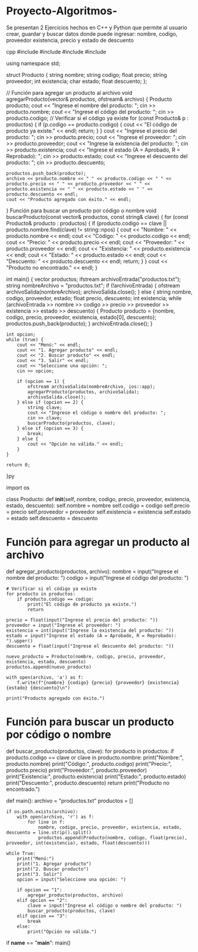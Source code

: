 # Proyecto-Algoritmos-
Se presentan 2 Ejercicios hechos en C++ y Python que permite al usuario crear, guardar y buscar datos donde puede ingresar: nombre, codigo, proveedor existencia, precio y estado de descuento 

cpp
#include <iostream>
#include <fstream>
#include <vector>
#include <string>

using namespace std;

struct Producto {
    string nombre;
    string codigo;
    float precio;
    string proveedor;
    int existencia;
    char estado;
    float descuento;
};

// Función para agregar un producto al archivo
void agregarProducto(vector<Producto>& productos, ofstream& archivo) {
    Producto producto;
    cout << "Ingrese el nombre del producto: ";
    cin >> producto.nombre;
    cout << "Ingrese el código del producto: ";
    cin >> producto.codigo;
    // Verificar si el código ya existe
    for (const Producto& p : productos) {
        if (p.codigo == producto.codigo) {
            cout << "El código de producto ya existe." << endl;
            return;
        }
    }
    cout << "Ingrese el precio del producto: ";
    cin >> producto.precio;
    cout << "Ingrese el proveedor: ";
    cin >> producto.proveedor;
    cout << "Ingrese la existencia del producto: ";
    cin >> producto.existencia;
    cout << "Ingrese el estado (A = Aprobado, R = Reprobado): ";
    cin >> producto.estado;
    cout << "Ingrese el descuento del producto: ";
    cin >> producto.descuento;
    
    productos.push_back(producto);
    archivo << producto.nombre << " " << producto.codigo << " " << producto.precio << " " << producto.proveedor << " " << producto.existencia << " " << producto.estado << " " << producto.descuento << endl;
    cout << "Producto agregado con éxito." << endl;
}
Función para buscar un producto por código o nombre
void buscarProducto(const vector<Producto>& productos, const string& clave) {
    for (const Producto& producto : productos) {
        if (producto.codigo == clave || producto.nombre.find(clave) != string::npos) {
            cout << "Nombre: " << producto.nombre << endl;
            cout << "Código: " << producto.codigo << endl;
            cout << "Precio: " << producto.precio << endl;
            cout << "Proveedor: " << producto.proveedor << endl;
            cout << "Existencia: " << producto.existencia << endl;
            cout << "Estado: " << producto.estado << endl;
            cout << "Descuento: " << producto.descuento << endl;
            return;
        }
    }
    cout << "Producto no encontrado." << endl;
}

int main() {
    vector<Producto> productos;
    ifstream archivoEntrada("productos.txt");
    string nombreArchivo = "productos.txt";
    if (!archivoEntrada) {
        ofstream archivoSalida(nombreArchivo);
        archivoSalida.close();
    } else {
        string nombre, codigo, proveedor, estado;
        float precio, descuento;
        int existencia;
        while (archivoEntrada >> nombre >> codigo >> precio >> proveedor >> existencia >> estado >> descuento) {
            Producto producto = {nombre, codigo, precio, proveedor, existencia, estado[0], descuento};
            productos.push_back(producto);
        }
        archivoEntrada.close();
    }
    
    int opcion;
    while (true) {
        cout << "Menú:" << endl;
        cout << "1. Agregar producto" << endl;
        cout << "2. Buscar producto" << endl;
        cout << "3. Salir" << endl;
        cout << "Seleccione una opción: ";
        cin >> opcion;
        
        if (opcion == 1) {
            ofstream archivoSalida(nombreArchivo, ios::app);
            agregarProducto(productos, archivoSalida);
            archivoSalida.close();
        } else if (opcion == 2) {
            string clave;
            cout << "Ingrese el código o nombre del producto: ";
            cin >> clave;
            buscarProducto(productos, clave);
        } else if (opcion == 3) {
            break;
        } else {
            cout << "Opción no válida." << endl;
        }
    }
    
    return 0;
}py

import os

class Producto:
    def __init__(self, nombre, codigo, precio, proveedor, existencia, estado, descuento):
        self.nombre = nombre
        self.codigo = codigo
        self.precio = precio
        self.proveedor = proveedor
        self.existencia = existencia
        self.estado = estado
        self.descuento = descuento

# Función para agregar un producto al archivo
def agregar_producto(productos, archivo):
    nombre = input("Ingrese el nombre del producto: ")
    codigo = input("Ingrese el código del producto: ")
    
    # Verificar si el código ya existe
    for producto in productos:
        if producto.codigo == codigo:
            print("El código de producto ya existe.")
            return
    
    precio = float(input("Ingrese el precio del producto: "))
    proveedor = input("Ingrese el proveedor: ")
    existencia = int(input("Ingrese la existencia del producto: "))
    estado = input("Ingrese el estado (A = Aprobado, R = Reprobado): ").upper()
    descuento = float(input("Ingrese el descuento del producto: "))
    
    nuevo_producto = Producto(nombre, codigo, precio, proveedor, existencia, estado, descuento)
    productos.append(nuevo_producto)
    
    with open(archivo, 'a') as f:
        f.write(f"{nombre} {codigo} {precio} {proveedor} {existencia} {estado} {descuento}\n")
    
    print("Producto agregado con éxito.")

# Función para buscar un producto por código o nombre
def buscar_producto(productos, clave):
    for producto in productos:
        if producto.codigo == clave or clave in producto.nombre:
            print("Nombre:", producto.nombre)
            print("Código:", producto.codigo)
            print("Precio:", producto.precio)
            print("Proveedor:", producto.proveedor)
            print("Existencia:", producto.existencia)
            print("Estado:", producto.estado)
            print("Descuento:", producto.descuento)
            return
    print("Producto no encontrado.")

def main():
    archivo = "productos.txt"
    productos = []

    if os.path.exists(archivo):
        with open(archivo, 'r') as f:
            for line in f:
                nombre, codigo, precio, proveedor, existencia, estado, descuento = line.strip().split()
                productos.append(Producto(nombre, codigo, float(precio), proveedor, int(existencia), estado, float(descuento)))

    while True:
        print("Menú:")
        print("1. Agregar producto")
        print("2. Buscar producto")
        print("3. Salir")
        opcion = input("Seleccione una opción: ")
        
        if opcion == "1":
            agregar_producto(productos, archivo)
        elif opcion == "2":
            clave = input("Ingrese el código o nombre del producto: ")
            buscar_producto(productos, clave)
        elif opcion == "3":
            break
        else:
            print("Opción no válida.")

if __name__ == "__main__":
    main()
